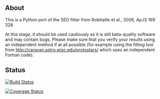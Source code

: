 About
-----

This is a Python port of the SED fitter from Robitaille et al., 2006, ApJS 169 328

At this stage, it should be used cautiously as it is still beta-quality software and may contain bugs. Please make sure that you verify your results using an independent method if at all possible (for example using the fitting tool from http://caravan.astro.wisc.edu/protostars/ which uses an independent Fortran code).

Status
------

[![Build Status](https://travis-ci.org/astrofrog/sedfitter.png?branch=refactor-non-affiliated)](https://travis-ci.org/astrofrog/sedfitter)

[![Coverage Status](https://coveralls.io/repos/astrofrog/sedfitter/badge.png)](https://coveralls.io/r/astrofrog/sedfitter)

